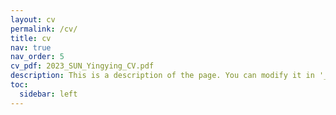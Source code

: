 ```yaml
---
layout: cv
permalink: /cv/
title: cv
nav: true
nav_order: 5
cv_pdf: 2023_SUN_Yingying_CV.pdf
description: This is a description of the page. You can modify it in '_pages/cv.md'. You can also change or remove the top pdf download button.
toc:
  sidebar: left
---
```

